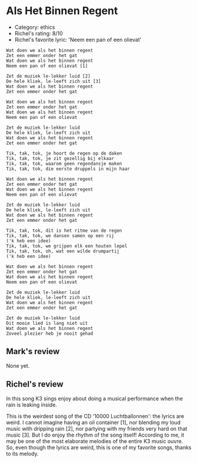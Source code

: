 # Als Het Binnen Regent

 * Category: ethics
 * Richel's rating: 8/10
 * Richel's  favorite lyric: 'Neem een pan of een olievat'

```
Wat doen we als het binnen regent
Zet een emmer onder het gat
Wat doen we als het binnen regent
Neem een pan of een olievat [1]

Zet de muziek le-lekker luid [2]
De hele kliek, le-leeft zich uit [3]
Wat doen we als het binnen regent
Zet een emmer onder het gat

Wat doen we als het binnen regent
Zet een emmer onder het gat
Wat doen we als het binnen regent
Neem een pan of een olievat

Zet de muziek le-lekker luid
De hele kliek, le-leeft zich uit
Wat doen we als het binnen regent
Zet een emmer onder het gat

Tik, tak, tok, je hoort de regen op de daken
Tik, tak, tok, je zit gezellig bij elkaar
Tik, tak, tok, waarom geen regendansje maken
Tik, tak, tok, die eerste druppels in mijn haar

Wat doen we als het binnen regent
Zet een emmer onder het gat
Wat doen we als het binnen regent
Neem een pan of een olievat

Zet de muziek le-lekker luid
De hele kliek, le-leeft zich uit
Wat doen we als het binnen regent
Zet een emmer onder het gat

Tik, tak, tok, dit is het ritme van de regen
Tik, tak, tok, we dansen samen op een rij
('k heb een idee)
Tik, tak, tok, we grijpen elk een houten lepel
Tik, tak, tok, oh, wat een wilde drumpartij
('k heb een idee)

Wat doen we als het binnen regent
Zet een emmer onder het gat
Wat doen we als het binnen regent
Neem een pan of een olievat

Zet de muziek le-lekker luid
De hele kliek, le-leeft zich uit
Wat doen we als het binnen regent
Zet een emmer onder het gat

Zet de muziek le-lekker luid
Dit mooie lied is lang niet uit
Wat doen we als het binnen regent
Zoveel plezier heb je nooit gehad
```

## Mark's review

None yet.

## Richel's review

In this song K3 sings enjoy about doing a musical performance when the rain is leaking inside.

This is the weirdest song of the CD '10000 Luchtballonnen': the lyrics are weird. 
I cannot imagine having an oil container [1], nor blending my loud music with dripping rain [2],
nor partying with my friends very hard on that music [3]. But I do enjoy the rhythm of the song
itself! According to me, it may be one of the most elaborate melodies of the entire K3 music ouvre.
So, even though the lyrics are weird, this is one of my favorite songs, thanks to its melody.

